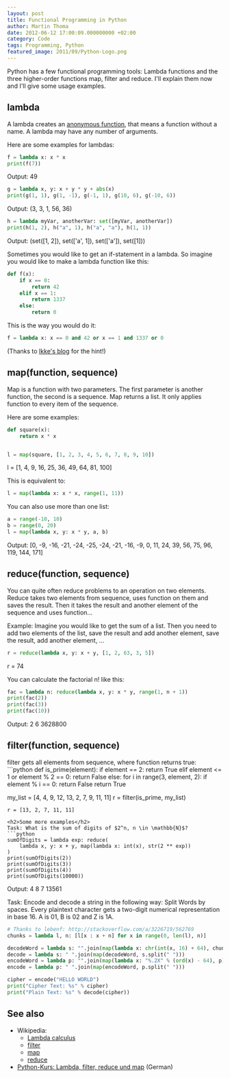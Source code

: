 ```yaml
---
layout: post
title: Functional Programming in Python
author: Martin Thoma
date: 2012-06-12 17:00:09.000000000 +02:00
category: Code
tags: Programming, Python
featured_image: 2011/09/Python-Logo.png
---
```

Python has a few functional programming tools: Lambda functions and the three higher-order functions map, filter and reduce. I'll explain them now and I'll give some usage examples.

<h2>lambda</h2>
A lambda creates an <a href="http://en.wikipedia.org/wiki/Anonymous_function">anonymous function</a>, that means a function without a name. A lambda may have any number of arguments.

Here are some examples for lambdas:
```python
f = lambda x: x * x
print(f(7))
```
Output: 49

```python
g = lambda x, y: x + y * y + abs(x)
print(g(1, 1), g(1, -1), g(-1, 1), g(10, 6), g(-10, 6))
```
Output: (3, 3, 1, 56, 36)

```python
h = lambda myVar, anotherVar: set([myVar, anotherVar])
print(h(1, 2), h("a", 1), h("a", "a"), h(1, 1))
```
Output: (set([1, 2]), set(['a', 1]), set(['a']), set([1]))

Sometimes you would like to get an if-statement in a lambda.
So imagine you would like to make a lambda function like this:
```python
def f(x):
    if x == 0:
        return 42
    elif x == 1:
        return 1337
    else:
        return 0
```

This is the way you would do it:
```python
f = lambda x: x == 0 and 42 or x == 1 and 1337 or 0
```

(Thanks to <a href="http://eikke.com/python-ifelse-in-lambda/">Ikke's blog</a> for the hint!)

<h2>map(function, sequence)</h2>
Map is a function with two parameters. The first parameter is another function, the second is a sequence. Map returns a list. It only applies function to every item of the sequence.

Here are some examples:
```python
def square(x):
    return x * x


l = map(square, [1, 2, 3, 4, 5, 6, 7, 8, 9, 10])
```
l = [1, 4, 9, 16, 25, 36, 49, 64, 81, 100]

This is equivalent to:
```python
l = map(lambda x: x * x, range(1, 11))
```

You can also use more than one list:
```python
a = range(-10, 10)
b = range(0, 20)
l = map(lambda x, y: x * y, a, b)
```
Output: [0, -9, -16, -21, -24, -25, -24, -21, -16, -9, 0, 11, 24, 39, 56, 75, 96, 119, 144, 171]

<h2>reduce(function, sequence)</h2>
You can quite often reduce problems to an operation on two elements. Reduce takes two elements from sequence, uses function on them and saves the result. Then it takes the result and another element of the sequence and uses function...

Example: Imagine you would like to get the sum of a list. Then you need to add two elements of the list, save the result and add another element, save the result, add another element, ...
```python
r = reduce(lambda x, y: x + y, [1, 2, 63, 3, 5])
```
r = 74

You can calculate the factorial n! like this:
```python
fac = lambda n: reduce(lambda x, y: x * y, range(1, n + 1))
print(fac(2))
print(fac(3))
print(fac(10))
```
Output: 2
6
3628800

<h2>filter(function, sequence)</h2>
filter gets all elements from sequence, where function returns true:
```python
def is_prime(element):
    if element == 2:
        return True
    elif element <= 1 or element % 2 == 0:
        return False
    else:
        for i in range(3, element, 2):
            if element % i == 0:
                return False
    return True


my_list = [4, 4, 9, 12, 13, 2, 7, 9, 11, 11]
r = filter(is_prime, my_list)
```
r = [13, 2, 7, 11, 11]

<h2>Some more examples</h2>
Task: What is the sum of digits of $2^n, n \in \mathbb{N}$?
```python
sumOfDigits = lambda exp: reduce(
    lambda x, y: x + y, map(lambda x: int(x), str(2 ** exp))
)
print(sumOfDigits(2))
print(sumOfDigits(3))
print(sumOfDigits(4))
print(sumOfDigits(10000))
```
Output: 4
8
7
13561

Task: Encode and decode a string in the following way: Split Words by spaces. Every plaintext character gets a two-digit numerical representation in base 16. A is 01, B is 02 and Z is 1A.
```python
# Thanks to lebenf: http://stackoverflow.com/a/3226719/562769
chunks = lambda l, n: [l[x : x + n] for x in range(0, len(l), n)]

decodeWord = lambda s: "".join(map(lambda x: chr(int(x, 16) + 64), chunks(s, 2)))
decode = lambda s: " ".join(map(decodeWord, s.split(" ")))
encodeWord = lambda p: "".join(map(lambda x: "%.2X" % (ord(x) - 64), p))
encode = lambda p: " ".join(map(encodeWord, p.split(" ")))

cipher = encode("HELLO WORLD")
print("Cipher Text: %s" % cipher)
print("Plain Text: %s" % decode(cipher))
```

<h2>See also</h2>
<ul>
  <li>Wikipedia:
    <ul>
      <li><a href="http://en.wikipedia.org/wiki/Lambda_calculus">Lambda calculus</a></li>
      <li><a href="http://en.wikipedia.org/wiki/Filter_(higher-order_function)">filter</a></li>
      <li><a href="http://en.wikipedia.org/wiki/Map_(higher-order_function)">map</a></li>
      <li><a href="http://en.wikipedia.org/wiki/Reduce_(higher-order_function)">reduce</a></li>
    </ul>
  </li>
  <li><a href="http://www.python-kurs.eu/lambda.php">Python-Kurs: Lambda, filter, reduce und map</a> (German)</li>
</ul>
